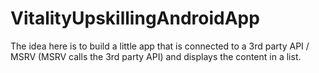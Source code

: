 # VitalityUpskillingAndroidApp
The idea here is to build a little app that is connected to a 3rd party API / MSRV (MSRV calls the 3rd party API) and displays the content in a list.
